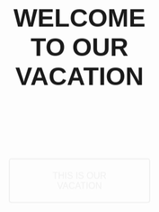 <!DOCTYPE html>
<html lang="en">

<head>
  <meta charset="UTF-8">
  <meta name="viewport" content="width=device-width, initial-scale=1.0">
  <title>Halaman Beranda</title>
  <style>
    body {
      background-image: url('D:/Mata Kuliah/Semester 3/Praktikum Pemrograman Web Client/program prak PWC/Pemandangan-Laut-Raja-Ampat-Yang-Indah.jpg');
      background-size: cover;
      background-position: center;
      font-family: 'kristen itc', sans-serif;
      margin: 0;
      padding: 0;
      overflow: hidden;
    }

    header {
      text-align: center;
      color: whitesmoke;
      text-shadow: -2px -2px 0 #333333, 2px -2px 0 #333333, -2px 2px 0 #333333, 2px 2px 0 #333333;
    }

    #main-content {
      position: relative;
      overflow: hidden;
      height: 100vh;
    }

    #moving-text {
      position: absolute;
      top: 50%;
      left: 50%;
      transform: translate(-60%, -60%);
      font-size: 30px;
      animation: moveText 1s linear infinite;
    }

    /* Style dasar untuk tombol */
    .my-button {
      display: block;
      padding: 20px 40px;
      font-size: 16px;
      text-align: center;
      text-decoration: none;
      cursor: pointer;
      border: 2px solid #f0f0f0;
      color: #f0f0f0;
      border-radius: 5px;
      transition: background-color 0.10s;
    }

    /* Hover effect */
    .my-button:hover {
      background-color: #3498db;
      color: #fff;
    }

    @keyframes moveText {
      0% {
        transform: translate(-50%, -50%);
      }

      25% {
        transform: translate(-50%, -40%);
      }

      50% {
        transform: translate(-50%, -50%);
      }

      75% {
        transform: translate(-50%, -60%);
      }

      100% {
        transform: translate(-50%, -50%);
      }
    }

    #description {
      text-align: center;
      padding: 40px;
      background-color: #ecf0f1;
    }
  </style>
</head>

<body>

  <div id="main-content">
    <div id="moving-text">
      <nav>
        <header>
          <h1>WELCOME TO OUR VACATION</h1>
        </header>
        <a href="file:///D:/Mata Kuliah/Semester 3/Praktikum Pemrograman Web Client/program prak PWC/presentasiPWC.html" href="#" class="my-button">THIS IS OUR VACATION</a>
      </nav>
    </div>
  </div>

  <script>
    // Menambahkan efek paralaks pada latar belakang
    document.addEventListener('mousemove', function (e) {
      const x = e.clientX / window.innerWidth - 0.5;
      const y = e.clientY / window.innerHeight - 0.5;
      document.body.style.transform = 'translate(' + -x * 50 + 'px, ' + -y * 50 + 'px)';
    });
  </script>

</body>

</html>
